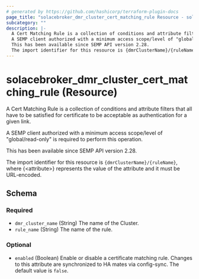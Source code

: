 ```yaml
---
# generated by https://github.com/hashicorp/terraform-plugin-docs
page_title: "solacebroker_dmr_cluster_cert_matching_rule Resource - solacebroker"
subcategory: ""
description: |-
  A Cert Matching Rule is a collection of conditions and attribute filters that all have to be satisfied for certificate to be acceptable as authentication for a given link.
  A SEMP client authorized with a minimum access scope/level of "global/read-only" is required to perform this operation.
  This has been available since SEMP API version 2.28.
  The import identifier for this resource is {dmrClusterName}/{ruleName}, where {&lt;attribute&gt;} represents the value of the attribute and it must be URL-encoded.
---
```


# solacebroker_dmr_cluster_cert_matching_rule (Resource)

A Cert Matching Rule is a collection of conditions and attribute filters that all have to be satisfied for certificate to be acceptable as authentication for a given link.



A SEMP client authorized with a minimum access scope/level of "global/read-only" is required to perform this operation.

This has been available since SEMP API version 2.28.

The import identifier for this resource is `{dmrClusterName}/{ruleName}`, where {&lt;attribute&gt;} represents the value of the attribute and it must be URL-encoded.



<!-- schema generated by tfplugindocs -->
## Schema

### Required

- `dmr_cluster_name` (String) The name of the Cluster.
- `rule_name` (String) The name of the rule.

### Optional

- `enabled` (Boolean) Enable or disable a certificate matching rule. Changes to this attribute are synchronized to HA mates via config-sync. The default value is `false`.
